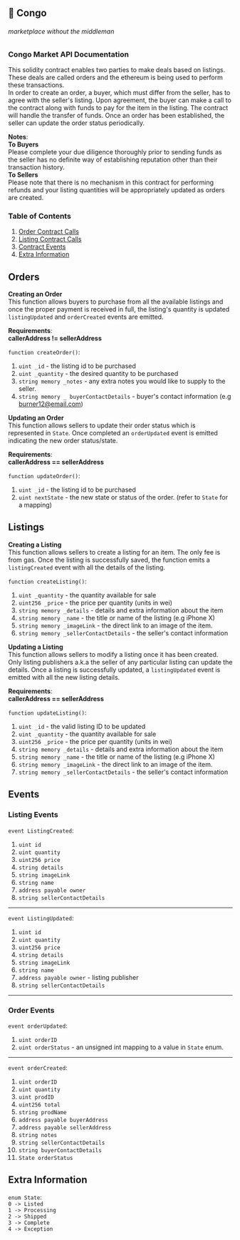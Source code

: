 ## 🥦 Congo
###### _marketplace without the middleman_


### Congo Market API Documentation
<p>
This solidity contract enables two parties to make deals based on listings. These deals are called orders and the ethereum is being used to perform these transactions.
<br>In order to create an order, a buyer, which must differ from the seller, has to agree with the seller's listing. Upon agreement, the buyer can make a call to the contract along with funds to pay for the item in the listing. The contract will handle the transfer of funds. Once an order has been established, the seller can update the order status periodically. 

**Notes**:<br>
**To Buyers**<br>
Please complete your due diligence thoroughly prior to sending funds as the seller has no definite way of establishing reputation other than their transaction history.<br>
**To Sellers**<br>
Please note that there is no mechanism in this contract for performing refunds and your listing quantities will be appropriately updated as orders are created.
<p>

### Table of Contents
1. [Order Contract Calls](#orders)
2. [Listing Contract Calls](#listings)
3. [Contract Events](#events)
4. [Extra Information](#extra-information)


## Orders
**Creating an Order**
<br>This function allows buyers to purchase from all the available listings and once the proper payment is received in full, the listing's quantity is updated `listingUpdated` and `orderCreated` events are emitted.


**Requirements**:
<br>**callerAddress != sellerAddress**

`function createOrder()`:
1. `uint _id` - the listing id to be purchased
2. `uint _quantity` - the desired quantity to be purchased 
3.  `string memory _notes` - any extra notes you would like to supply to the seller.
4.  `string memory _ buyerContactDetails` - buyer's contact information (e.g burner12@email.com)<br>

**Updating an Order**
<br>This function allows sellers to update their order status which is represented in `State`. Once completed an `orderUpdated` event is emitted indicating the new order status/state.

**Requirements**:
<br>**callerAddress == sellerAddress**

`function updateOrder()`:
1. `uint _id` - the listing id to be purchased
2. `uint nextState` - the new state or status of the order. (refer to `State` for a mapping)


## Listings
**Creating a Listing**
<br>This function allows sellers to create a listing for an item. The only fee is from gas. Once the listing is successfully saved, the function emits a `listingCreated` event with all the details of the listing.

`function createListing()`:
1. `uint _quantity` - the quantity available for sale
2. `uint256 _price` - the price per quantity (units in wei)
3.  `string memory _details` - details and extra information about the item
4.  `string memory _name` - the title or name of the listing (e.g iPhone X)
5.  `string memory _imageLink` - the direct link to an image of the item.
6.  `string memory _sellerContactDetails` - the seller's contact information

**Updating a Listing**
<br>This function allows sellers to modify a listing once it has been created. Only listing publishers a.k.a the seller of any particular listing can update the details. Once a listing is successfully updated, a `listingUpdated` event is emitted with all the new listing details.

**Requirements**:
<br>**callerAddress == sellerAddress**

`function updateListing()`:
1. `uint _id` - the valid listing ID to be updated
2. `uint _quantity` - the quantity available for sale
3. `uint256 _price` - the price per quantity (units in wei)
4. `string memory _details` - details and extra information about the item
5. `string memory _name` - the title or name of the listing (e.g iPhone X)
6. `string memory _imageLink` - the direct link to an image of the item.
7. `string memory _sellerContactDetails` - the seller's contact information


## Events

### Listing Events
`event ListingCreated`:
1. `uint id`
2. `uint quantity`
3. `uint256 price`
4. `string details`
5. `string imageLink`
6. `string name`
7. `address payable owner`
8. `string sellerContactDetails`
---

`event ListingUpdated`:
1. `uint id`
2. `uint quantity`
3. `uint256 price`
4. `string details`
5. `string imageLink`
6. `string name`
7. `address payable owner` - listing publisher
8. `string sellerContactDetails`
---
### Order Events
`event orderUpdated`:
1. `uint orderID`
2. `uint orderStatus` - an unsigned int mapping to a value in `State` enum.
---

`event orderCreated`:
1. `uint orderID`
2. `uint quantity`
3. `uint prodID`
4. `uint256 total`
5. `string prodName`
6. `address payable buyerAddress`
7. `address payable sellerAddress`
8. `string notes`
9. `string sellerContactDetails`
10. `string buyerContactDetails`
11. `State orderStatus`

## Extra Information

`enum State`:
<br>
`0 -> Listed`<br>
`1 -> Processing`<br>
`2 -> Shipped`<br>
`3 -> Complete`<br>
`4 -> Exception`



